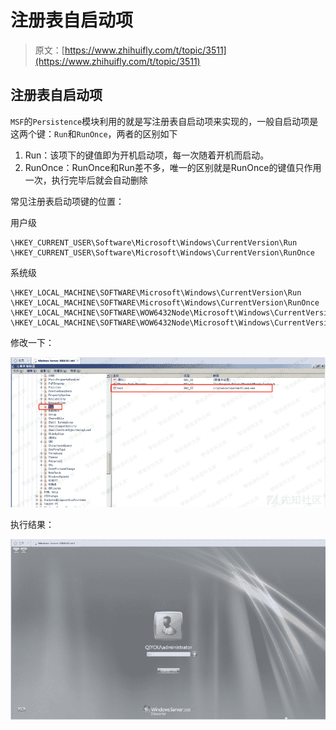 # 注册表自启动项

> 原文：[https://www.zhihuifly.com/t/topic/3511](https://www.zhihuifly.com/t/topic/3511)

## 注册表自启动项

`MSF`的`Persistence`模块利用的就是写注册表自启动项来实现的，一般自启动项是这两个键：`Run`和`RunOnce`，两者的区别如下

1.  Run：该项下的键值即为开机启动项，每一次随着开机而启动。
2.  RunOnce：RunOnce和Run差不多，唯一的区别就是RunOnce的键值只作用一次，执行完毕后就会自动删除

常见注册表启动项键的位置：

用户级

```
\HKEY_CURRENT_USER\Software\Microsoft\Windows\CurrentVersion\Run
\HKEY_CURRENT_USER\Software\Microsoft\Windows\CurrentVersion\RunOnce 
```

系统级

```
\HKEY_LOCAL_MACHINE\SOFTWARE\Microsoft\Windows\CurrentVersion\Run
\HKEY_LOCAL_MACHINE\SOFTWARE\Microsoft\Windows\CurrentVersion\RunOnce
\HKEY_LOCAL_MACHINE\SOFTWARE\WOW6432Node\Microsoft\Windows\CurrentVersion\Run
\HKEY_LOCAL_MACHINE\SOFTWARE\WOW6432Node\Microsoft\Windows\CurrentVersion\RunOnce 
```

修改一下：

![image](img/21aa878c7099c3da3a3823afd4743d09.png)

执行结果：

![image](img/11955af77f0724fd052f13cf5524a051.png)